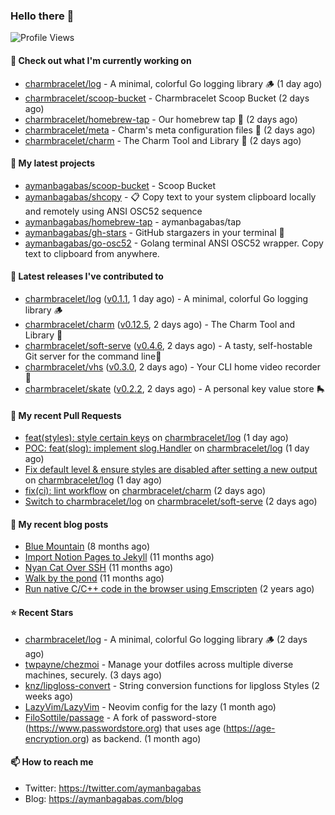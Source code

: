 ### Hello there 👋

![Profile Views](https://komarev.com/ghpvc/?username=aymanbagabas&label=PROFILE+VIEWS)

#### 👷 Check out what I'm currently working on

- [charmbracelet/log](https://github.com/charmbracelet/log) - A minimal, colorful Go logging library 🪵 (1 day ago)
- [charmbracelet/scoop-bucket](https://github.com/charmbracelet/scoop-bucket) - Charmbracelet Scoop Bucket (2 days ago)
- [charmbracelet/homebrew-tap](https://github.com/charmbracelet/homebrew-tap) - Our homebrew tap 🍺 (2 days ago)
- [charmbracelet/meta](https://github.com/charmbracelet/meta) - Charm&#39;s meta configuration files 🫥 (2 days ago)
- [charmbracelet/charm](https://github.com/charmbracelet/charm) - The Charm Tool and Library 🌟 (2 days ago)

#### 🌱 My latest projects

- [aymanbagabas/scoop-bucket](https://github.com/aymanbagabas/scoop-bucket) - Scoop Bucket
- [aymanbagabas/shcopy](https://github.com/aymanbagabas/shcopy) - 📋 Copy text to your system clipboard locally and remotely using ANSI OSC52 sequence
- [aymanbagabas/homebrew-tap](https://github.com/aymanbagabas/homebrew-tap) - aymanbagabas/tap
- [aymanbagabas/gh-stars](https://github.com/aymanbagabas/gh-stars) - GitHub stargazers in your terminal 🌟
- [aymanbagabas/go-osc52](https://github.com/aymanbagabas/go-osc52) - Golang terminal ANSI OSC52 wrapper. Copy text to clipboard from anywhere.

#### 🔭 Latest releases I've contributed to

- [charmbracelet/log](https://github.com/charmbracelet/log) ([v0.1.1](https://github.com/charmbracelet/log/releases/tag/v0.1.1), 1 day ago) - A minimal, colorful Go logging library 🪵
- [charmbracelet/charm](https://github.com/charmbracelet/charm) ([v0.12.5](https://github.com/charmbracelet/charm/releases/tag/v0.12.5), 2 days ago) - The Charm Tool and Library 🌟
- [charmbracelet/soft-serve](https://github.com/charmbracelet/soft-serve) ([v0.4.6](https://github.com/charmbracelet/soft-serve/releases/tag/v0.4.6), 2 days ago) - A tasty, self-hostable Git server for the command line🍦
- [charmbracelet/vhs](https://github.com/charmbracelet/vhs) ([v0.3.0](https://github.com/charmbracelet/vhs/releases/tag/v0.3.0), 2 days ago) - Your CLI home video recorder 📼
- [charmbracelet/skate](https://github.com/charmbracelet/skate) ([v0.2.2](https://github.com/charmbracelet/skate/releases/tag/v0.2.2), 2 days ago) - A personal key value store 🛼

#### 🔨 My recent Pull Requests

- [feat(styles): style certain keys](https://github.com/charmbracelet/log/pull/15) on [charmbracelet/log](https://github.com/charmbracelet/log) (1 day ago)
- [POC: feat(slog): implement slog.Handler](https://github.com/charmbracelet/log/pull/13) on [charmbracelet/log](https://github.com/charmbracelet/log) (1 day ago)
- [Fix default level &amp; ensure styles are disabled after setting a new output](https://github.com/charmbracelet/log/pull/12) on [charmbracelet/log](https://github.com/charmbracelet/log) (1 day ago)
- [fix(ci): lint workflow](https://github.com/charmbracelet/charm/pull/202) on [charmbracelet/charm](https://github.com/charmbracelet/charm) (2 days ago)
- [Switch to charmbracelet/log](https://github.com/charmbracelet/soft-serve/pull/217) on [charmbracelet/soft-serve](https://github.com/charmbracelet/soft-serve) (2 days ago)

#### 📜 My recent blog posts

- [Blue Mountain](https://aymanbagabas.com/blog/2022/06/02/blue-mountain.html) (8 months ago)
- [Import Notion Pages to Jekyll](https://aymanbagabas.com/blog/2022/03/29/import-notion-pages-to-jekyll.html) (11 months ago)
- [Nyan Cat Over SSH](https://aymanbagabas.com/blog/2022/03/25/nyan-cat-over-ssh.html) (11 months ago)
- [Walk by the pond](https://aymanbagabas.com/blog/2022/03/10/walk-by-the-pond.html) (11 months ago)
- [Run native C/C&#43;&#43; code in the browser using Emscripten](https://aymanbagabas.com/blog/2020/11/18/run-native-c-c&#43;&#43;-code-in-the-browser-using-emscripten.html) (2 years ago)

#### ⭐ Recent Stars

- [charmbracelet/log](https://github.com/charmbracelet/log) - A minimal, colorful Go logging library 🪵 (2 days ago)
- [twpayne/chezmoi](https://github.com/twpayne/chezmoi) - Manage your dotfiles across multiple diverse machines, securely. (3 days ago)
- [knz/lipgloss-convert](https://github.com/knz/lipgloss-convert) - String conversion functions for lipgloss Styles (2 weeks ago)
- [LazyVim/LazyVim](https://github.com/LazyVim/LazyVim) - Neovim config for the lazy (1 month ago)
- [FiloSottile/passage](https://github.com/FiloSottile/passage) - A fork of password-store (https://www.passwordstore.org) that uses age (https://age-encryption.org) as backend. (1 month ago)

#### 📫 How to reach me

- Twitter: https://twitter.com/aymanbagabas
- Blog: https://aymanbagabas.com/blog

